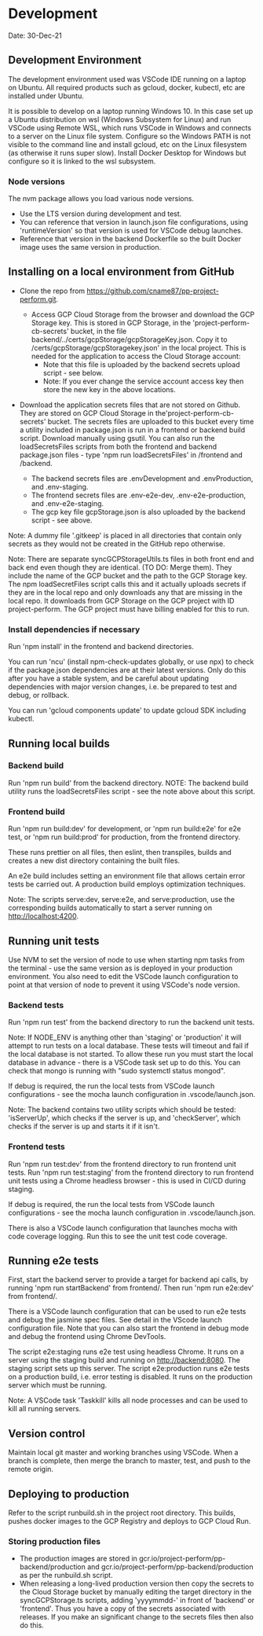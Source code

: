 # Development

Date: 30-Dec-21

## Development Environment

The development environment used was VSCode IDE running on a laptop on Ubuntu.  All required products such as gcloud, docker, kubectl, etc are installed under Ubuntu.

It is possible to develop on a laptop running Windows 10.  In this case set up a Ubuntu distribution on wsl (Windows Subsystem for Linux) and run VSCode using Remote WSL, which runs VSCode in Windows and connects to a server on the Linux file system.  Configure so the Windows PATH is not visible to the command line and install gcloud, etc on the Linux filesystem (as otherwise it runs super slow).  Install Docker Desktop for Windows but configure so it is linked to the wsl subsystem.

### Node versions

The nvm package allows you load various node versions.

- Use the LTS version during development and test.
- You can reference that version in launch.json file configurations, using 'runtimeVersion' so that version is used for VSCode debug launches.
- Reference that version in the backend Dockerfile so the built Docker image uses the same version in production.

## Installing on a local environment from GitHub

- Clone the repo from <https://github.com/cname87/pp-project-perform.git>.

  - Access GCP Cloud Storage from the browser and download the GCP Storage key.  This is stored in GCP Storage, in the 'project-perform-cb-secrets' bucket, in the file backend/../certs/gcpStorage/gcpStorageKey.json. Copy it to /certs/gcpStorage/gcpStoragekey.json' in the local project. This is needed for the application to access the Cloud Storage account:
    - Note that this file is uploaded by the backend secrets upload script - see below.
    - Note: If you ever change the service account access key then store the new key in the above locations.

- Download the application secrets files that are not stored on Github.  They are stored on GCP Cloud Storage in the'project-perform-cb-secrets' bucket. The secrets files are uploaded to this bucket every time a utility included in package.json is run in a frontend or backend build script. Download manually using gsutil.  You can also run the loadSecretsFiles scripts from both the frontend and backend package.json files - type 'npm run loadSecretsFiles' in /frontend and /backend.
  - The backend secrets files are .envDevelopment and .envProduction, and .env-staging.
  - The frontend secrets files are .env-e2e-dev, .env-e2e-production, and .env-e2e-staging.
  - The gcp key file gcpStorage.json is also uploaded by the backend script - see above.
  
Note: A dummy file '.gitkeep' is placed in all directories that contain only secrets as they would not be created in the GitHub repo otherwise.

Note: There are separate syncGCPStorageUtils.ts files in both front end and back end even though they are identical.  (TO DO: Merge them). They include the name of the GCP bucket and the path to the GCP Storage key.  The npm loadSecretFiles script calls this and it actually uploads secrets if they are in the local repo and only downloads any that are missing in the local repo.  It downloads from GCP Storage on the GCP project with ID project-perform. The GCP project must have billing enabled for this to run.

### Install dependencies if necessary

Run 'npm install' in the frontend and backend directories.

You can run 'ncu' (install npm-check-updates globally, or use npx) to check if the package.json dependencies are at their latest versions.  Only do this after you have a stable system, and be careful about updating dependencies with major version changes, i.e. be prepared to test and debug, or rollback.

You can run 'gcloud components update' to update gcloud SDK including kubectl.

## Running local builds

### Backend build

Run 'npm run build' from the backend directory.
NOTE: The backend build utility runs the loadSecretsFiles script - see the note above about this script.

### Frontend build

Run 'npm run build:dev' for development, or 'npm run build:e2e' for e2e test, or 'npm run build:prod' for production, from the frontend directory.

These runs prettier on all files, then eslint, then transpiles, builds and creates a new dist directory containing the built files.

An e2e build includes setting an environment file that allows certain error tests be carried out. A production build employs optimization techniques.

Note: The scripts serve:dev, serve:e2e, and serve:production, use the corresponding builds automatically to start a server running on <http://localhost:4200>.

## Running unit tests

Use NVM to set the version of node to use when starting npm tasks from the terminal - use the same version as is deployed in your production environment. You also need to edit the VSCode launch configuration to point at that version of node to prevent it using VSCode's node version.

### Backend tests

Run 'npm run test' from the backend directory to run the backend unit tests.

Note: If NODE_ENV is anything other than 'staging' or 'production' it will attempt to run tests on a local database.  These tests will timeout and fail if the local database is not started. To allow these run you must start the local database in advance - there is a VSCode task set up to do this.  You can check that mongo is running with "sudo systemctl status mongod".

If debug is required, the run the local tests from VSCode launch configurations - see the mocha launch configuration in .vscode/launch.json.

Note: The backend contains two utility scripts which should be tested: 'isServerUp', which checks if the server is up, and 'checkServer', which checks if the server is up and starts it if it isn't.

### Frontend tests

Run 'npm run test:dev' from the frontend directory to run frontend unit tests.
Run 'npm run test:staging' from the frontend directory to run frontend unit tests using a Chrome headless browser - this is used in CI/CD during staging.

If debug is required, the run the local tests from VSCode launch configurations - see the mocha launch configuration in .vscode/launch.json.

There is also a VSCode launch configuration that launches mocha with code coverage logging. Run this to see the unit test code coverage.

## Running e2e tests

First, start the backend server to provide a target for backend api calls, by running 'npm run startBackend' from frontend/. Then run 'npm run e2e:dev' from frontend/.

There is a VSCode launch configuration that can be used to run e2e tests and debug the jasmine spec files. See detail in the VScode launch configuration file. Note that you can also start the frontend in debug mode and debug the frontend using Chrome DevTools.

The script e2e:staging runs e2e test using headless Chrome.  It runs on a server using the staging build and running on <http://backend:8080>.  The staging script sets up this server.
The script e2e:production runs e2e tests on a production build, i.e. error testing is disabled.  It runs on the production server which must be running.

Note: A VSCode task 'Taskkill' kills all node processes and can be used to kill all running servers.

## Version control

Maintain local git master and working branches using VSCode. When a branch is complete, then merge the branch to master, test, and push to the remote origin.

## Deploying to production

Refer to the script runbuild.sh in the project root directory.  This builds, pushes docker images to the GCP Registry and deploys to GCP Cloud Run.

### Storing production files

- The production images are stored in gcr.io/project-perform/pp-backend/production and gcr.io/project-perform/pp-backend/production as per the runbuild.sh script.
- When releasing a long-lived production version then copy the secrets to the Cloud Storage bucket by manually editing the target directory in the syncGCPStorage.ts scripts, adding 'yyyymmdd-' in front of 'backend' or 'frontend'.  Thus you have a copy of the secrets associated with releases.  If you make an significant change to the secrets files then also do this.
